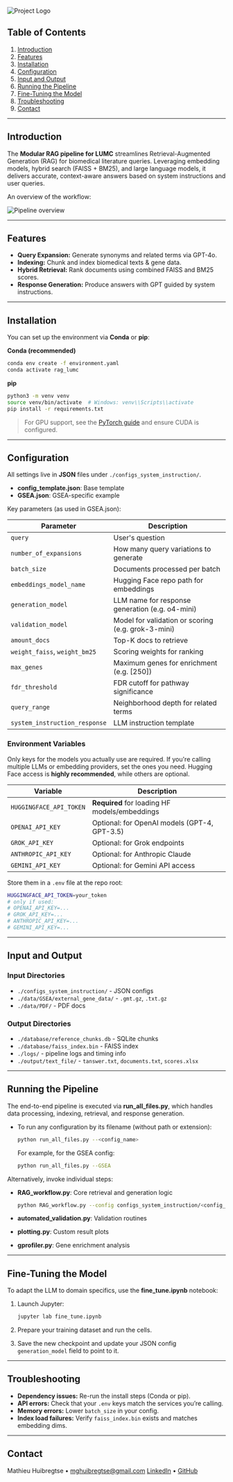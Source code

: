 ![Project Logo](./data/PNG/LUMC_logo.png)

## Table of Contents

1. [Introduction](#introduction)
2. [Features](#features)
3. [Installation](#installation)
4. [Configuration](#configuration)
5. [Input and Output](#input-and-output)
6. [Running the Pipeline](#running-the-pipeline)
7. [Fine-Tuning the Model](#fine-tuning-the-model)
8. [Troubleshooting](#troubleshooting)
9. [Contact](#contact)

---

## Introduction

The **Modular RAG pipeline for LUMC** streamlines Retrieval-Augmented Generation (RAG) for biomedical literature queries. Leveraging embedding models, hybrid search (FAISS + BM25), and large language models, it delivers accurate, context-aware answers based on system instructions and user queries.

An overview of the workflow:

![Pipeline overview](./data/PNG/pipeline.drawio.png)

---

## Features

* **Query Expansion:** Generate synonyms and related terms via GPT-4o.
* **Indexing:** Chunk and index biomedical texts & gene data.
* **Hybrid Retrieval:** Rank documents using combined FAISS and BM25 scores.
* **Response Generation:** Produce answers with GPT guided by system instructions.

---

## Installation

You can set up the environment via **Conda** or **pip**:

**Conda (recommended)**

```bash
conda env create -f environment.yaml
conda activate rag_lumc
```

**pip**

```bash
python3 -m venv venv
source venv/bin/activate  # Windows: venv\\Scripts\\activate
pip install -r requirements.txt
```

> For GPU support, see the [PyTorch guide](https://pytorch.org/get-started/locally/) and ensure CUDA is configured.

---

## Configuration

All settings live in **JSON** files under `./configs_system_instruction/`.

* **config\_template.json**: Base template
* **GSEA.json**: GSEA-specific example

Key parameters (as used in GSEA.json):

| Parameter                     | Description                                        |
| ----------------------------- | -------------------------------------------------- |
| `query`                       | User's question                                    |
| `number_of_expansions`        | How many query variations to generate              |
| `batch_size`                  | Documents processed per batch                      |
| `embeddings_model_name`       | Hugging Face repo path for embeddings              |
| `generation_model`            | LLM name for response generation (e.g. o4-mini)    |
| `validation_model`            | Model for validation or scoring (e.g. grok-3-mini) |
| `amount_docs`                 | Top-K docs to retrieve                             |
| `weight_faiss`, `weight_bm25` | Scoring weights for ranking                        |
| `max_genes`                   | Maximum genes for enrichment (e.g. \[250])         |
| `fdr_threshold`               | FDR cutoff for pathway significance                |
| `query_range`                 | Neighborhood depth for related terms               |
| `system_instruction_response` | LLM instruction template                           |

### Environment Variables

Only keys for the models you actually use are required. If you're calling multiple LLMs or embedding providers, set the ones you need. Hugging Face access is **highly recommended**, while others are optional.

| Variable                | Description                                   |
| ----------------------- | --------------------------------------------- |
| `HUGGINGFACE_API_TOKEN` | **Required** for loading HF models/embeddings |
| `OPENAI_API_KEY`        | Optional: for OpenAI models (GPT-4, GPT-3.5)  |
| `GROK_API_KEY`          | Optional: for Grok endpoints                  |
| `ANTHROPIC_API_KEY`     | Optional: for Anthropic Claude                |
| `GEMINI_API_KEY`        | Optional: for Gemini API access               |

Store them in a `.env` file at the repo root:

```bash
HUGGINGFACE_API_TOKEN=your_token
# only if used:
# OPENAI_API_KEY=...
# GROK_API_KEY=...
# ANTHROPIC_API_KEY=...
# GEMINI_API_KEY=...
```

---

## Input and Output

### Input Directories

* `./configs_system_instruction/` - JSON configs
* `./data/GSEA/external_gene_data/` - `.gmt.gz`, `.txt.gz`
* `./data/PDF/` - PDF docs

### Output Directories

* `./database/reference_chunks.db` - SQLite chunks
* `./database/faiss_index.bin` - FAISS index
* `./logs/` - pipeline logs and timing info
* `./output/text_file/` - `tanswer.txt`, `documents.txt`, `scores.xlsx`

---

## Running the Pipeline

The end-to-end pipeline is executed via **run\_all\_files.py**, which handles data processing, indexing, retrieval, and response generation.

* To run any configuration by its filename (without path or extension):

  ```bash
  python run_all_files.py --<config_name>
  ```

  For example, for the GSEA config:

  ```bash
  python run_all_files.py --GSEA
  ```

Alternatively, invoke individual steps:

* **RAG\_workflow\.py**: Core retrieval and generation logic

  ```bash
  python RAG_workflow.py --config configs_system_instruction/<config_name>.json
  ```
* **automated\_validation.py**: Validation routines
* **plotting.py**: Custom result plots
* **gprofiler.py**: Gene enrichment analysis

---

## Fine-Tuning the Model

To adapt the LLM to domain specifics, use the **fine\_tune.ipynb** notebook:

1. Launch Jupyter:

   ```bash
   jupyter lab fine_tune.ipynb
   ```
2. Prepare your training dataset and run the cells.
3. Save the new checkpoint and update your JSON config `generation_model` field to point to it.

---

## Troubleshooting

* **Dependency issues:** Re-run the install steps (Conda or pip).
* **API errors:** Check that your `.env` keys match the services you’re calling.
* **Memory errors:** Lower `batch_size` in your config.
* **Index load failures:** Verify `faiss_index.bin` exists and matches embedding dims.


---

## Contact

Mathieu Huibregtse • [mghuibregtse@gmail.com](mailto:mghuibregtse@gmail.com)
[LinkedIn](https://www.linkedin.com/in/mghuibregtse/) • [GitHub](https://github.com/mghuibregtse)
